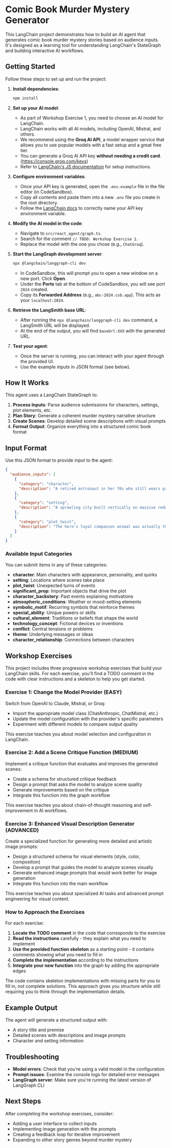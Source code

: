 # Comic Book Murder Mystery Generator

This LangChain project demonstrates how to build an AI agent that generates comic book murder mystery stories based on audience inputs. It's designed as a learning tool for understanding LangChain's StateGraph and building interactive AI workflows.

## Getting Started

Follow these steps to set up and run the project:

1. **Install dependencies**:

   ```bash
   npm install
   ```

2. **Set up your AI model**:

   - As part of Workshop Exercise 1, you need to choose an AI model for LangChain.
   - LangChain works with all AI models, including OpenAI, Mistral, and others.
   - We recommend using the **Groq AI API**, a model wrapper service that allows you to use popular models with a fast setup and a great free tier.
   - You can generate a Groq AI API key **without needing a credit card**. (https://console.groq.com/keys)
   - Refer to [LangChain's JS documentation](https://js.langchain.com/docs/integrations/chat/) for setup instructions.

3. **Configure environment variables**:

   - Once your API key is generated, open the `.env.example` file in the file editor (in CodeSandbox).
   - Copy all contents and paste them into a new `.env` file you create in the root directory.
   - Follow the [LangChain docs](https://js.langchain.com/docs/integrations/chat/groq/) to correctly name your API key environment variable.

4. **Modify the AI model in the code**:

   - Navigate to `src/react_agent/graph.ts`.
   - Search for the comment `// TODO: Workshop Exercise 1`.
   - Replace the model with the one you chose (e.g., `ChatGroq`).

5. **Start the LangGraph development server**:

   ```bash
   npx @langchain/langgraph-cli dev
   ```

   - In CodeSandbox, this will prompt you to open a new window on a new port. Click **Open**.
   - Under the **Ports** tab at the bottom of CodeSandbox, you will see port `2024` created.
   - Copy its **Forwarded Address** (e.g., `abc-2024.csb.app`). This acts as your `localhost:2024`.

6. **Retrieve the LangSmith base URL**:

   - After running the `npx @langchain/langgraph-cli dev` command, a LangSmith URL will be displayed.
   - At the end of the output, you will find `baseUrl:XXX` with the generated URL.

7. **Test your agent**:

   - Once the server is running, you can interact with your agent through the provided UI.
   - Use the example inputs in JSON format (see below).



## How It Works

This agent uses a LangChain StateGraph to:

1. **Process Inputs**: Parse audience submissions for characters, settings, plot elements, etc.
2. **Plan Story**: Generate a coherent murder mystery narrative structure
3. **Create Scenes**: Develop detailed scene descriptions with visual prompts
4. **Format Output**: Organize everything into a structured comic book format

## Input Format

Use this JSON format to provide input to the agent:

```json
{
  "audience_inputs": [
    {
      "category": "character",
      "description": "A retired astronaut in her 70s who still wears parts of her space suit as everyday clothing."
    },
    {
      "category": "setting",
      "description": "A sprawling city built vertically on massive redwood trees."
    },
    {
      "category": "plot_twist",
      "description": "The hero's loyal companion animal was actually the main villain all along."
    }
  ]
}
```

### Available Input Categories

You can submit items in any of these categories:

- **character**: Main characters with appearance, personality, and quirks
- **setting**: Locations where scenes take place
- **plot_twist**: Unexpected turns of events
- **significant_prop**: Important objects that drive the plot
- **character_backstory**: Past events explaining motivations
- **atmospheric_conditions**: Weather or mood-setting elements
- **symbolic_motif**: Recurring symbols that reinforce themes
- **special_ability**: Unique powers or skills
- **cultural_element**: Traditions or beliefs that shape the world
- **technology_concept**: Fictional devices or inventions
- **conflict**: Central tensions or problems
- **theme**: Underlying messages or ideas
- **character_relationship**: Connections between characters

## Workshop Exercises

This project includes three progressive workshop exercises that build your LangChain skills. For each exercise, you'll find a TODO comment in the code with clear instructions and a skeleton to help you get started.

### Exercise 1: Change the Model Provider (EASY)

Switch from OpenAI to Claude, Mistral, or Groq:

- Import the appropriate model class (ChatAnthropic, ChatMistral, etc.)
- Update the model configuration with the provider's specific parameters
- Experiment with different models to compare output quality

This exercise teaches you about model selection and configuration in LangChain.

### Exercise 2: Add a Scene Critique Function (MEDIUM)

Implement a critique function that evaluates and improves the generated scenes:

- Create a schema for structured critique feedback
- Design a prompt that asks the model to analyze scene quality
- Generate improvements based on the critique
- Integrate this function into the graph workflow

This exercise teaches you about chain-of-thought reasoning and self-improvement in AI workflows.

### Exercise 3: Enhanced Visual Description Generator (ADVANCED)

Create a specialized function for generating more detailed and artistic image prompts:

- Design a structured schema for visual elements (style, color, composition)
- Develop a prompt that guides the model to analyze scenes visually
- Generate enhanced image prompts that would work better for image generation
- Integrate this function into the main workflow

This exercise teaches you about specialized AI tasks and advanced prompt engineering for visual content.

### How to Approach the Exercises

For each exercise:

1. **Locate the TODO comment** in the code that corresponds to the exercise
2. **Read the instructions** carefully - they explain what you need to implement
3. **Use the provided function skeleton** as a starting point - it contains comments showing what you need to fill in
4. **Complete the implementation** according to the instructions
5. **Integrate your new function** into the graph by adding the appropriate edges

The code contains skeleton implementations with missing parts for you to fill in, not complete solutions. This approach gives you structure while still requiring you to think through the implementation details.

## Example Output

The agent will generate a structured output with:

- A story title and premise
- Detailed scenes with descriptions and image prompts
- Character and setting information

## Troubleshooting

- **Model errors**: Check that you're using a valid model in the configuration
- **Prompt issues**: Examine the console logs for detailed error messages
- **LangGraph server**: Make sure you're running the latest version of LangGraph CLI

## Next Steps

After completing the workshop exercises, consider:

- Adding a user interface to collect inputs
- Implementing image generation with the prompts
- Creating a feedback loop for iterative improvement
- Expanding to other story genres beyond murder mystery
